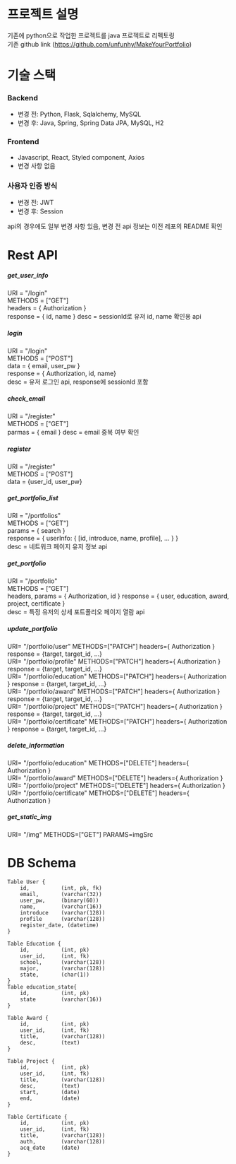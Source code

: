 # 프로젝트 설명
기존에 python으로 작업한 프로젝트를 java 프로젝트로 리펙토링  
기존 github link (https://github.com/unfunhy/MakeYourPortfolio)


# 기술 스택
### Backend
- 변경 전: Python, Flask, Sqlalchemy, MySQL
- 변경 후: Java, Spring, Spring Data JPA, MySQL, H2
### Frontend
- Javascript, React, Styled component, Axios
- 변경 사항 없음
### 사용자 인증 방식
- 변경 전: JWT
- 변경 후: Session

api의 경우에도 일부 변경 사항 있음, 변경 전 api 정보는 이전 레포의 README 확인

# Rest API
##### get_user_info
URI = "/login"    
METHODS = ["GET"]  
headers = { Authorization }  
response = { id, name }
desc = sessionId로 유저 id, name 확인용 api
##### login
URI = "/login"  
METHODS = ["POST"]  
data = { email, user_pw }  
response = { Authorization, id, name}  
desc = 유저 로그인 api, response에 sessionId 포함 
##### check_email
URI = "/register"  
METHODS = ["GET"]  
parmas = { email }
desc = email 중복 여부 확인    
##### register
URI = "/register"  
METHODS = ["POST"]  
data = {user_id, user_pw}
##### get_portfolio_list
URI = "/portfolios"  
METHODS = ["GET"]  
params = { search }  
response = { userInfo: { [id, introduce, name, profile], ... } }  
desc = 네트워크 페이지 유저 정보 api
##### get_portfolio
URI = "/portfolio"   
METHODS = ["GET"]  
headers, params = { Authorization, id }
response = { user, education, award, project, certificate }  
desc = 특정 유저의 상세 포트폴리오 페이지 열람 api
##### update_portfolio
URI= "/portfolio/user"   METHODS=["PATCH"]   headers={ Authorization }  response = {target, target_id, ...}  
URI= "/portfolio/profile"   METHODS=["PATCH"]   headers={ Authorization }  response = {target, target_id, ...}  
URI= "/portfolio/education"   METHODS=["PATCH"]   headers={ Authorization }  response = {target, target_id, ...}  
URI= "/portfolio/award"   METHODS=["PATCH"]   headers={ Authorization }  response = {target, target_id, ...}  
URI= "/portfolio/project"   METHODS=["PATCH"]   headers={ Authorization }  response = {target, target_id, ...}  
URI= "/portfolio/certificate"   METHODS=["PATCH"]   headers={ Authorization }  response = {target, target_id, ...}
##### delete_information
URI= "/portfolio/education"   METHODS=["DELETE"]   headers={ Authorization }  
URI= "/portfolio/award"   METHODS=["DELETE"]   headers={ Authorization }  
URI= "/portfolio/project"   METHODS=["DELETE"]   headers={ Authorization }  
URI= "/portfolio/certificate"   METHODS=["DELETE"]   headers={ Authorization }
##### get_static_img
URI= "/img"   METHODS=["GET"]   PARAMS=imgSrc


# DB Schema
```
Table User {  
    id,          (int, pk, fk)  
    email,       (varchar(32))  
    user_pw,     (binary(60))  
    name,        (varchar(16))  
    introduce    (varchar(128))  
    profile      (varchar(128))
    register_date, (datetime)  
}
```

```
Table Education {  
    id,          (int, pk)  
    user_id,     (int, fk)  
    school,      (varchar(128))  
    major,       (varchar(128))  
    state,       (char(1))  
}  
Table education_state{
    id,          (int, pk)
    state        (varchar(16))
}
```

```
Table Award {  
    id,          (int, pk)  
    user_id,     (int, fk)  
    title,       (varchar(128))  
    desc,        (text)  
}  
```

```
Table Project {  
    id,          (int, pk)  
    user_id,     (int, fk)  
    title,       (varchar(128))  
    desc,        (text)  
    start,       (date)  
    end,         (date)  
}  
```

```
Table Certificate {  
    id,          (int, pk)  
    user_id,     (int, fk)  
    title,       (varchar(128))  
    auth,        (varchar(128))  
    acq_date     (date)  
}  
```
